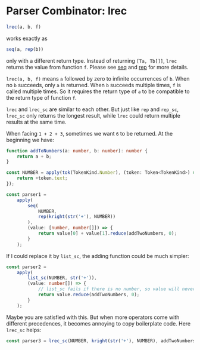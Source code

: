 # Parser Combinator: lrec

```typescript
lrec(a, b, f)
```

works exactly as

```typescript
seq(a, rep(b))
```

only with a different return type.
Instead of returning `[Ta, Tb[]]`, `lrec` returns the value from function `f`.
Please see [seq](./seq.md) and [rep](./rep.md) for more details.

`lrec(a, b, f)` means `a` followed by zero to infinite occurrences of `b`.
When no `b` succeeds, only `a` is returned.
When `b` succeeds multiple times, `f` is called multiple times.
So it requires the return type of `a` to be compatible to the return type of function `f`.

`lrec` and `lrec_sc` are similar to each other.
But just like `rep` and `rep_sc`,
`lrec_sc` only returns the longest result,
while `lrec` could return multiple results at the same time.

When facing `1 + 2 + 3`, sometimes we want `6` to be returned.
At the beginning we have:

```typescript
function addToNumbers(a: number, b: number): number {
    return a + b;
}

const NUMBER = apply(tok(TokenKind.Number), (token: Token<TokenKind>) => {
    return +token.text;
});

const parser1 =
    apply(
        seq(
            NUMBER,
            rep(kright(str('+'), NUMBER))
        ),
        (value: [number, number[]]) => {
            return value[0] + value[1].reduce(addTwoNumbers, 0);
        }
    );
```

If I could replace it by `list_sc`, the adding function could be much simpler:

```typescript
const parser2 =
    apply(
        list_sc(NUMBER, str('+')),
        (value: number[]) => {
            // list_sc fails if there is no number, so value will never be empty.
            return value.reduce(addTwoNumbers, 0);
        }
    );
```

Maybe you are satisfied with this.
But when more operators come with different precedences, it becomes annoying to copy boilerplate code.
Here `lrec_sc` helps:

```typescript
const parser3 = lrec_sc(NUMBER, kright(str('+'), NUMBER), addTwoNumbers);
```
